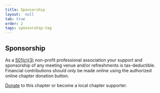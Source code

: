 ```yaml
---
title: Sponsorship
layout:  null
tab: true
order: 2
tags: sponsorship-tag
---
```


## Sponsorship

As a [501(c)(3)](/about) non-profit professional
association your support and sponsorship of any meeting venue and/or
refreshments is tax-deductible. Financial contributions should only be
made online using the authorized online chapter donation button.

[Donate](/donate) to this chapter or become a local chapter supporter.